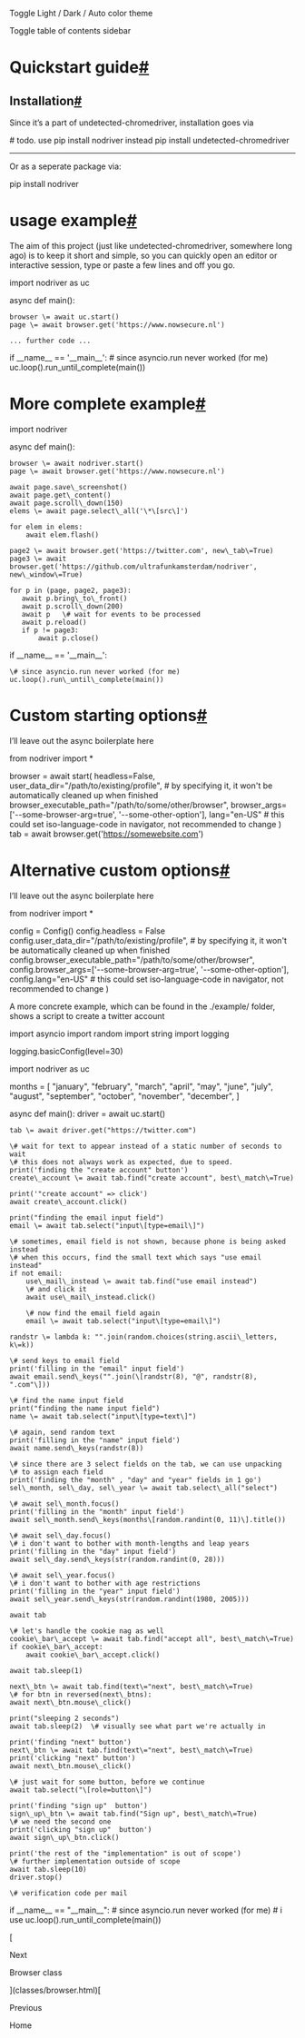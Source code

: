

Toggle Light / Dark / Auto color theme

Toggle table of contents sidebar

Quickstart guide[#](#quickstart-guide "Link to this heading")
=============================================================

Installation[#](#installation "Link to this heading")
-----------------------------------------------------

Since it’s a part of undetected-chromedriver, installation goes via

\# todo. use pip install nodriver instead
pip install undetected\-chromedriver

* * *

Or as a seperate package via:

pip install nodriver

usage example[#](#usage-example "Link to this heading")
=======================================================

The aim of this project (just like undetected-chromedriver, somewhere long ago) is to keep it short and simple, so you can quickly open an editor or interactive session, type or paste a few lines and off you go.

import nodriver as uc

async def main():

    browser \= await uc.start()
    page \= await browser.get('https://www.nowsecure.nl')

    ... further code ...

if \_\_name\_\_ \== '\_\_main\_\_':
    \# since asyncio.run never worked (for me)
    uc.loop().run\_until\_complete(main())

More complete example[#](#more-complete-example "Link to this heading")
=======================================================================

import nodriver

async def main():

    browser \= await nodriver.start()
    page \= await browser.get('https://www.nowsecure.nl')

    await page.save\_screenshot()
    await page.get\_content()
    await page.scroll\_down(150)
    elems \= await page.select\_all('\*\[src\]')

    for elem in elems:
        await elem.flash()

    page2 \= await browser.get('https://twitter.com', new\_tab\=True)
    page3 \= await browser.get('https://github.com/ultrafunkamsterdam/nodriver', new\_window\=True)

    for p in (page, page2, page3):
       await p.bring\_to\_front()
       await p.scroll\_down(200)
       await p   \# wait for events to be processed
       await p.reload()
       if p != page3:
           await p.close()

if \_\_name\_\_ \== '\_\_main\_\_':

    \# since asyncio.run never worked (for me)
    uc.loop().run\_until\_complete(main())

Custom starting options[#](#custom-starting-options "Link to this heading")
===========================================================================

I’ll leave out the async boilerplate here

from nodriver import \*

browser \= await start(
    headless\=False,
    user\_data\_dir\="/path/to/existing/profile",  \# by specifying it, it won't be automatically cleaned up when finished
    browser\_executable\_path\="/path/to/some/other/browser",
    browser\_args\=\['--some-browser-arg=true', '--some-other-option'\],
    lang\="en-US"   \# this could set iso-language-code in navigator, not recommended to change
)
tab \= await browser.get('https://somewebsite.com')

Alternative custom options[#](#alternative-custom-options "Link to this heading")
=================================================================================

I’ll leave out the async boilerplate here

from nodriver import \*

config \= Config()
config.headless \= False
config.user\_data\_dir\="/path/to/existing/profile",  \# by specifying it, it won't be automatically cleaned up when finished
config.browser\_executable\_path\="/path/to/some/other/browser",
config.browser\_args\=\['--some-browser-arg=true', '--some-other-option'\],
config.lang\="en-US"   \# this could set iso-language-code in navigator, not recommended to change
)

A more concrete example, which can be found in the ./example/ folder, shows a script to create a twitter account

import asyncio
import random
import string
import logging

logging.basicConfig(level\=30)

import nodriver as uc

months \= \[
    "january",
    "february",
    "march",
    "april",
    "may",
    "june",
    "july",
    "august",
    "september",
    "october",
    "november",
    "december",
\]

async def main():
    driver \= await uc.start()

    tab \= await driver.get("https://twitter.com")

    \# wait for text to appear instead of a static number of seconds to wait
    \# this does not always work as expected, due to speed.
    print('finding the "create account" button')
    create\_account \= await tab.find("create account", best\_match\=True)

    print('"create account" => click')
    await create\_account.click()

    print("finding the email input field")
    email \= await tab.select("input\[type=email\]")

    \# sometimes, email field is not shown, because phone is being asked instead
    \# when this occurs, find the small text which says "use email instead"
    if not email:
        use\_mail\_instead \= await tab.find("use email instead")
        \# and click it
        await use\_mail\_instead.click()

        \# now find the email field again
        email \= await tab.select("input\[type=email\]")

    randstr \= lambda k: "".join(random.choices(string.ascii\_letters, k\=k))

    \# send keys to email field
    print('filling in the "email" input field')
    await email.send\_keys("".join(\[randstr(8), "@", randstr(8), ".com"\]))

    \# find the name input field
    print("finding the name input field")
    name \= await tab.select("input\[type=text\]")

    \# again, send random text
    print('filling in the "name" input field')
    await name.send\_keys(randstr(8))

    \# since there are 3 select fields on the tab, we can use unpacking
    \# to assign each field
    print('finding the "month" , "day" and "year" fields in 1 go')
    sel\_month, sel\_day, sel\_year \= await tab.select\_all("select")

    \# await sel\_month.focus()
    print('filling in the "month" input field')
    await sel\_month.send\_keys(months\[random.randint(0, 11)\].title())

    \# await sel\_day.focus()
    \# i don't want to bother with month-lengths and leap years
    print('filling in the "day" input field')
    await sel\_day.send\_keys(str(random.randint(0, 28)))

    \# await sel\_year.focus()
    \# i don't want to bother with age restrictions
    print('filling in the "year" input field')
    await sel\_year.send\_keys(str(random.randint(1980, 2005)))

    await tab

    \# let's handle the cookie nag as well
    cookie\_bar\_accept \= await tab.find("accept all", best\_match\=True)
    if cookie\_bar\_accept:
        await cookie\_bar\_accept.click()

    await tab.sleep(1)

    next\_btn \= await tab.find(text\="next", best\_match\=True)
    \# for btn in reversed(next\_btns):
    await next\_btn.mouse\_click()

    print("sleeping 2 seconds")
    await tab.sleep(2)  \# visually see what part we're actually in

    print('finding "next" button')
    next\_btn \= await tab.find(text\="next", best\_match\=True)
    print('clicking "next" button')
    await next\_btn.mouse\_click()

    \# just wait for some button, before we continue
    await tab.select("\[role=button\]")

    print('finding "sign up"  button')
    sign\_up\_btn \= await tab.find("Sign up", best\_match\=True)
    \# we need the second one
    print('clicking "sign up"  button')
    await sign\_up\_btn.click()

    print('the rest of the "implementation" is out of scope')
    \# further implementation outside of scope
    await tab.sleep(10)
    driver.stop()

    \# verification code per mail

if \_\_name\_\_ \== "\_\_main\_\_":
    \# since asyncio.run never worked (for me)
    \# i use
    uc.loop().run\_until\_complete(main())

[

Next

Browser class

](classes/browser.html)[

Previous

Home

